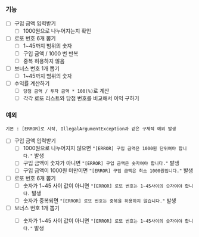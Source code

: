 ### 기능
- [ ] 구입 금액 입력받기
    - [ ] 1000원으로 나누어지는지 확인
    
- [ ] 로또 번호 6개 뽑기
    - [ ] 1~45까지 범위의 숫자
    - [ ] 구입 금액 / 1000 번 반복
    - [ ] 중복 허용하지 않음
    
- [ ] 보너스 번호 1개 뽑기
    - [ ] 1~45까지 범위의 숫자
    
- [ ] 수익률 계산하기
  - [ ] ```당첨 금액 / 투자 금액 * 100(%)```로 계산
  - [ ] 각각 로또 리스트와 당첨 번호를 비교해서 이익 구하기
  
### 예외
```기본 : [ERROR]로 시작, IllegalArgumentException과 같은 구체적 예외 발생```
- [ ] 구입 금액 입력받기
  - [ ] 1000원으로 나누어지지 않으면 ```"[ERROR] 구입 금액은 1000원 단위여야 합니다."``` 발생
  - [ ] 구입 금액이 숫자가 아니면 ```"[ERROR] 구입 금액은 숫자여야 합니다."``` 발생
  - [ ] 구입 금액이 1000원 미만이면 ```"[ERROR] 구입 금액은 최소 1000원입니다."``` 발생
  
- [ ] 로또 번호 6개 뽑기
  - [ ] 숫자가 1~45 사이 값이 아니면 ```"[ERROR] 로또 번호는 1~45사이의 숫자여야 합니다.``` 발생
  - [ ] 숫자가 중복되면 ```"[ERROR] 로또 번호는 중복을 허용하지 않습니다."``` 발생
  
- [ ] 보너스 번호 1개 뽑기
  - [ ] 숫자가 1~45 사이 값이 아니면 ```"[ERROR] 로또 번호는 1~45사이의 숫자여야 합니다."``` 발생
  